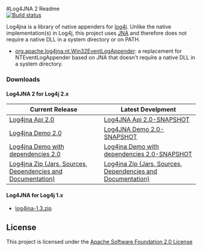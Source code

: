 #Log4JNA 2 Readme  
[![Build status](https://ci.appveyor.com/api/projects/status/us5l9wag7co041u4?svg=true)](https://ci.appveyor.com/project/claudiow/log4jna-7o8kf)

Log4jna is a library of native appenders for [log4j](http://logging.apache.org/log4j/). Unlike the native implementation(s) in Log4j, this project uses [JNA](http://github.com/twall/jna) and therefore does not require a native DLL in a system directory or on PATH.

* [org.apache.log4jna.nt.Win32EventLogAppender](doc/org.apache.log4jna.nt.Win32EventLogAppender.md): a replacement for NTEventLogAppender based on JNA that doesn't require a native DLL in a system directory.


### Downloads
#### Log4JNA 2 for Log4j 2.x


| Current Release | Latest Develpment |
| ------------- |------------- |
| [Log4jna Api 2.0](https://repository.sonatype.org/service/local/artifact/maven/redirect?r=central-proxy&amp;g=org.dbloc.log4jna&amp;a=log4jna-api&amp;v=2.0&amp;e=jar) | [Log4JNA Api 2.0-SNAPSHOT](https://oss.sonatype.org/service/local/artifact/maven/redirect?r=snapshots&amp;g=org.dblock.log4jna&amp;a=log4jna-api&amp;v=LATEST&amp;e=jar) |
| [Log4jna Demo 2.0](https://repository.sonatype.org/service/local/artifact/maven/redirect?r=central-proxy&amp;g=org.dbloc.log4jna&amp;a=demo&amp;v=2.0&amp;e=jar) | [Log4JNA Demo 2.0-SNAPSHOT](https://oss.sonatype.org/service/local/artifact/maven/redirect?r=snapshots&amp;g=org.dblock.log4jna&amp;a=demo&amp;v=LATEST&amp;e=jar) |
| [Log4jna Demo with dependencies 2.0](https://repository.sonatype.org/service/local/artifact/maven/redirect?r=central-proxy&amp;g=org.dbloc.log4jna&amp;a=demo&amp;v=2.0&amp;e=jar) | [Log4jna Demo with dependencies 2.0-SNAPSHOT](https://oss.sonatype.org/service/local/artifact/maven/redirect?r=snapshots&amp;g=org.dblock.log4jna&amp;a=demo&amp;v=LATEST&amp;c=jar-with-dependencies&amp;e=jar) |
| [Log4jna Zip (Jars, Sources, Dependencies and Documentation)](https://repository.sonatype.org/service/local/artifact/maven/redirect?r=central-proxy&amp;g=org.dbloc.log4jna&amp;a=assembly&amp;v=2.0&amp;e=zip) | [Log4jna Zip (Jars, Sources, Dependencies and Documentation)](https://oss.sonatype.org/service/local/artifact/maven/redirect?r=snapshots&amp;g=org.dblock.log4jna&amp;a=assembly&amp;v=LATEST&amp;e=zip) |



#### Log4JNA  for Log4j 1.x
* [log4jna-1.3.zip](http://code.dblock.org/downloads/log4jna/log4jna-1.3.zip)

License
-------
This project is licensed under the [Apache Software Foundation 2.0 License](license.html)

